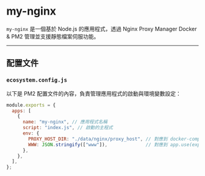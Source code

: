 # my-nginx

`my-nginx` 是一個基於 Node.js 的應用程式，透過 Nginx Proxy Manager Docker & PM2 管理並支援靜態檔案伺服功能。

---

## 配置文件

### `ecosystem.config.js`
以下是 PM2 配置文件的內容，負責管理應用程式的啟動與環境變數設定：

```javascript
module.exports = {
  apps: [
    {
      name: "my-nginx", // 應用程式名稱
      script: "index.js", // 啟動的主程式
      env: {
        PROXY_HOST_DIR: "./data/nginx/proxy_host", // 對應到 docker-compose.yml 中 volumes: ./data:/data。
        WWW: JSON.stringify(["www"]),              // 對應到 app.use(express.static(d_static)) 定義靜態目錄名稱 ./www/{docker.server_name}，可設定多個路徑。
      },
    },
  ],
};

